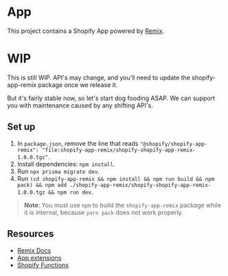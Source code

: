 # App

This project contains a Shopify App powered by [Remix](https://remix.run/).

# WIP

This is still WIP. API's may change, and you'll need to update the shopify-app-remix package once we release it.

But it's fairly stable now, so let's start dog fooding ASAP. We can support you with maintenance caused by any shifting API's.

## Set up

1. In `package.json`, remove the line that reads `"@shopify/shopify-app-remix": "file:shopify-app-remix/shopify-shopify-app-remix-1.0.0.tgz"`.
1. Install dependencies: `npm install`.
1. Run `npx prisma migrate dev`.
1. Run `(cd shopify-app-remix && npm install && npm run build && npm pack) && npm add ./shopify-app-remix/shopify-shopify-app-remix-1.0.0.tgz && npm run dev`.

> **Note**: You must use `npm` to build the `shopify-app-remix` package while it is internal, because `yarn pack` does not work properly.

## Resources

- [Remix Docs](https://remix.run/docs/en/v1)
- [App extensions](https://shopify.dev/docs/apps/app-extensions/list)
- [Shopify Functions](https://shopify.dev/docs/api/functions)
